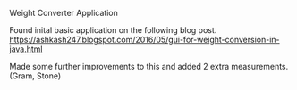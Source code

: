 Weight Converter Application

Found inital basic application on the following blog post.
https://ashkash247.blogspot.com/2016/05/gui-for-weight-conversion-in-java.html

Made some further improvements to this and added 2 extra measurements. (Gram, Stone)
